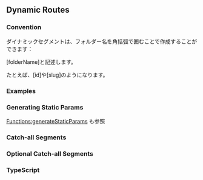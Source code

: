 ## Dynamic Routes

### Convention
ダイナミックセグメントは、フォルダー名を角括弧で囲むことで作成することができます：
 
[folderName]と記述します。
 
たとえば、[id]や[slug]のようになります。

### Examples
### Generating Static Params
[Functions:generateStaticParams](https://nextjs.org/docs/app/api-reference/functions/generate-static-params) も参照
### Catch-all Segments
### Optional Catch-all Segments
### TypeScript
